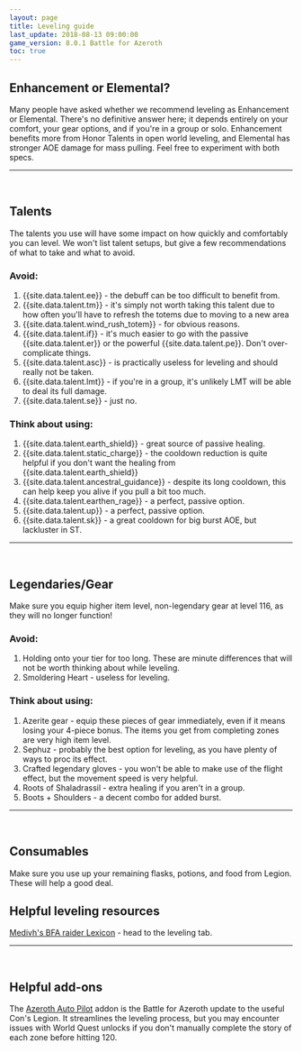```yaml
---
layout: page
title: Leveling guide
last_update: 2018-08-13 09:00:00
game_version: 8.0.1 Battle for Azeroth
toc: true
---
```


## Enhancement or Elemental?

Many people have asked whether we recommend leveling as Enhancement or Elemental. There's no definitive answer here; it depends entirely on your comfort, your gear options, and if you're in a group or solo.  Enhancement benefits more from Honor Talents in open world leveling, and Elemental has stronger AOE damage for mass pulling. Feel free to experiment with both specs.

<hr><br>

## Talents

The talents you use will have some impact on how quickly and comfortably you can level. We won't list talent setups, but give a few recommendations of what to take and what to avoid.

### Avoid:

1. {{site.data.talent.ee}} - the debuff can be too difficult to benefit from.
1. {{site.data.talent.tm}} - it's simply not worth taking this talent due to how often you'll have to refresh the totems due to moving to a new area
1. {{site.data.talent.wind_rush_totem}} - for obvious reasons.
1. {{site.data.talent.if}} - it's much easier to go with the passive {{site.data.talent.er}} or the powerful {{site.data.talent.pe}}. Don't over-complicate things.
1. {{site.data.talent.asc}} - is practically useless for leveling and should really not be taken.
1. {{site.data.talent.lmt}} - if you're in a group, it's unlikely LMT will be able to deal its full damage.
1. {{site.data.talent.se}} - just no.

### Think about using:

1. {{site.data.talent.earth_shield}} - great source of passive healing.
1. {{site.data.talent.static_charge}} - the cooldown reduction is quite helpful if you don't want the healing from {{site.data.talent.earth_shield}}
1. {{site.data.talent.ancestral_guidance}} - despite its long cooldown, this can help keep you alive if you pull a bit too much.
1. {{site.data.talent.earthen_rage}} - a perfect, passive option.
1. {{site.data.talent.up}} - a perfect, passive option.
1. {{site.data.talent.sk}} - a great cooldown for big burst AOE, but lackluster in ST.

<hr><br>

## Legendaries/Gear

Make sure you equip higher item level, non-legendary gear at level 116, as they will no longer function!

### Avoid:

1. Holding onto your tier for too long. These are minute differences that will not be worth thinking about while leveling.
1. Smoldering Heart - useless for leveling.


### Think about using:

1. Azerite gear - equip these pieces of gear immediately, even if it means losing your 4-piece bonus. The items you get from completing zones are very high item level.
1. Sephuz - probably the best option for leveling, as you have plenty of ways to proc its effect.
1. Crafted legendary gloves - you won't be able to make use of the flight effect, but the movement speed is very helpful.
1. Roots of Shaladrassil - extra healing if you aren't in a group.
1. Boots + Shoulders - a decent combo for added burst.

<hr><br>

## Consumables

Make sure you use up your remaining flasks, potions, and food from Legion. These will help a good deal.

## Helpful leveling resources

<a href="https://docs.google.com/spreadsheets/d/1xHvIxX5TE0ZMYTKBzkaRNFQTJzYQJhhho8KuyK4CB0w/htmlview#">Medivh's BFA raider Lexicon</a> - head to the leveling tab.

<hr><br>

## Helpful add-ons

The <a href="https://wow.curseforge.com/projects/azeroth-auto-pilot">Azeroth Auto Pilot</a> addon is the Battle for Azeroth update to the useful Con's Legion. It streamlines the leveling process, but you may encounter issues with World Quest unlocks if you don't manually complete the story of each zone before hitting 120.